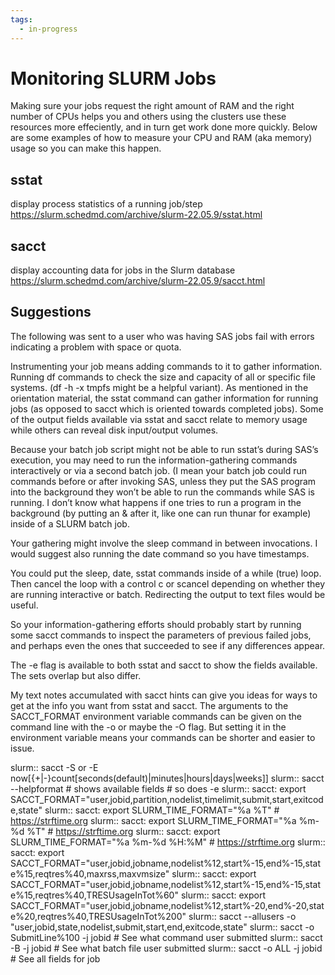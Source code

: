 ```yaml
---
tags:
  - in-progress
---
```


# Monitoring SLURM Jobs

Making sure your jobs request the right amount of RAM and the right number of CPUs helps you and others using the clusters use these resources more effeciently, and in turn get work done more quickly. Below are some examples of how to measure your CPU and RAM (aka memory) usage so you can make this happen.

## sstat 
display process statistics of a running job/step
https://slurm.schedmd.com/archive/slurm-22.05.9/sstat.html

## sacct
display accounting data for jobs in the Slurm database
https://slurm.schedmd.com/archive/slurm-22.05.9/sacct.html

## Suggestions

The following was sent to a user who was having SAS jobs fail with errors indicating a problem with space or quota.

Instrumenting your job means adding commands to it to gather information. Running df commands to check the size and capacity of all or specific file systems. (df -h -x tmpfs might be a helpful variant). As mentioned in the orientation material, the sstat command can gather information for running jobs (as opposed to sacct which is oriented towards completed jobs). Some of the output fields available via sstat and sacct relate to memory usage while others can reveal disk input/output volumes.
 
Because your batch job script might not be able to run sstat’s during SAS’s execution, you may need to run the information-gathering commands interactively or via a second batch job. (I mean your batch job could run commands before or after invoking SAS, unless they put the SAS program into the background they won’t be able to run the commands while SAS is running. I don’t know what happens if one tries to run a program in the background (by putting an & after it, like one can run thunar for example) inside of a SLURM batch job.
 
Your gathering might involve the sleep command in between invocations. I would suggest also running the date command so you have timestamps.
 
You could put the sleep, date, sstat commands inside of a while (true) loop. Then cancel the loop with a control c or scancel depending on whether they are running interactive or batch. Redirecting the output to text files would be useful.
 
So your information-gathering efforts should probably start by running some sacct commands to inspect the parameters of previous failed jobs, and perhaps even the ones that succeeded to see if any differences appear.
 
The -e flag is available to both sstat and sacct to show the fields available. The sets overlap but also differ.
 
My text notes accumulated with sacct hints can give you ideas for ways to get at the info you want from sstat and sacct.
The arguments to the SACCT_FORMAT environment variable commands can be given on the command line with the -o or maybe the -O flag. But setting it in the environment variable means your commands can be shorter and easier to issue.
 
slurm:: sacct -S or -E now[{+|-}count[seconds(default)|minutes|hours|days|weeks]]
slurm:: sacct --helpformat # shows available fields # so does -e
slurm:: sacct: export SACCT_FORMAT="user,jobid,partition,nodelist,timelimit,submit,start,exitcode,state"
slurm:: sacct: export SLURM_TIME_FORMAT="%a %T"   #  https://strftime.org
slurm:: sacct: export SLURM_TIME_FORMAT="%a %m-%d %T"   #  https://strftime.org
slurm:: sacct: export SLURM_TIME_FORMAT="%a %m-%d %H:%M"   #  https://strftime.org
slurm:: sacct: export SACCT_FORMAT="user,jobid,jobname,nodelist%12,start%-15,end%-15,state%15,reqtres%40,maxrss,maxvmsize"
slurm:: sacct: export SACCT_FORMAT="user,jobid,jobname,nodelist%12,start%-15,end%-15,state%15,reqtres%40,TRESUsageInTot%60"
slurm:: sacct: export SACCT_FORMAT="user,jobid,jobname,nodelist%12,start%-20,end%-20,state%20,reqtres%40,TRESUsageInTot%200"
slurm:: sacct --allusers -o "user,jobid,state,nodelist,submit,start,end,exitcode,state"
slurm:: sacct -o SubmitLine%100 -j jobid # See what command user submitted
slurm:: sacct -B -j jobid # See what batch file user submitted
slurm:: sacct -o ALL -j jobid # See all fields for job
